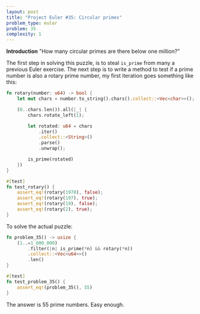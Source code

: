 ```yaml
---
layout: post
title: "Project Euler #35: Circular primes"
problem_type: euler
problem: 35
complexity: 1
---
```


**Introduction**
"How many circular primes are there below one million?"

The first step in solving this puzzle, is to steal `is_prime` from many a previous Euler exercise. The next step is to write a method to test if a prime number is also a rotary prime number, my first iteration goes something like this:

```rust
fn rotary(number: u64) -> bool {
    let mut chars = number.to_string().chars().collect::<Vec<char>>();

    (0..chars.len()).all(|_| {
        chars.rotate_left(1);

        let rotated: u64 = chars
            .iter()
            .collect::<String>()
            .parse()
            .unwrap();

        is_prime(rotated)
    })
}

#[test]
fn test_rotary() {
    assert_eq!(rotary(1970), false);
    assert_eq!(rotary(197), true);
    assert_eq!(rotary(19), false);
    assert_eq!(rotary(2), true);
}
```

To solve the actual puzzle:

```rust
fn problem_35() -> usize {
    (1..=1_000_000)
        .filter(|n| is_prime(*n) && rotary(*n))
        .collect::<Vec<u64>>()
        .len()
}

#[test]
fn test_problem_35() {
    assert_eq!(problem_35(), 55)
}
```

The answer is 55 prime numbers. Easy enough.